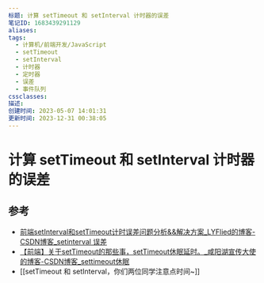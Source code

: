 ```yaml
---
标题: 计算 setTimeout 和 setInterval 计时器的误差
笔记ID: 1683439291129
aliases: 
tags:
  - 计算机/前端开发/JavaScript
  - setTimeout
  - setInterval
  - 计时器
  - 定时器
  - 误差
  - 事件队列
cssclasses: 
描述: 
创建时间: 2023-05-07 14:01:31
更新时间: 2023-12-31 00:38:05
---
```


# 计算 setTimeout 和 setInterval 计时器的误差

## 参考

- [前端setInterval和setTimeout计时误差问题分析&&解决方案_LYFlied的博客-CSDN博客_setinterval 误差](https://blog.csdn.net/qq_39903567/article/details/115392972)
- [【前端】关于setTimeout的那些事，setTimeout休眠延时。_咸阳湖宣传大使的博客-CSDN博客_settimeout休眠](https://blog.csdn.net/weixin_44201257/article/details/123196921)
- [[setTimeout 和 setInterval，你们两位同学注意点时间~]]
